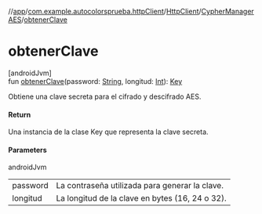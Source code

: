 //[app](../../../../index.md)/[com.example.autocolorsprueba.httpClient](../../index.md)/[HttpClient](../index.md)/[CypherManagerAES](index.md)/[obtenerClave](obtener-clave.md)

# obtenerClave

[androidJvm]\
fun [obtenerClave](obtener-clave.md)(password: [String](https://kotlinlang.org/api/latest/jvm/stdlib/kotlin/-string/index.html), longitud: [Int](https://kotlinlang.org/api/latest/jvm/stdlib/kotlin/-int/index.html)): [Key](https://developer.android.com/reference/kotlin/java/security/Key.html)

Obtiene una clave secreta para el cifrado y descifrado AES.

#### Return

Una instancia de la clase Key que representa la clave secreta.

#### Parameters

androidJvm

| | |
|---|---|
| password | La contraseña utilizada para generar la clave. |
| longitud | La longitud de la clave en bytes (16, 24 o 32). |
